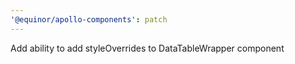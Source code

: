 ```yaml
---
'@equinor/apollo-components': patch
---
```


Add ability to add styleOverrides to DataTableWrapper component
